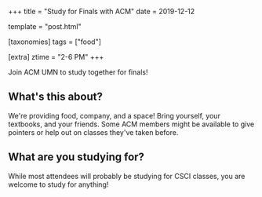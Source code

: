 +++
title = "Study for Finals with ACM"
date = 2019-12-12

template = "post.html"

[taxonomies]
tags = ["food"]

[extra]
ztime = "2-6 PM"
+++

Join ACM UMN to study together for finals!

<!-- more -->

## What's this about?

We're providing food, company, and a space! Bring yourself, your textbooks, and your friends. Some ACM members might be available to give pointers or help out on classes they've taken before.

## What are you studying for?

While most attendees will probably be studying for CSCI classes, you are welcome to study for anything!
